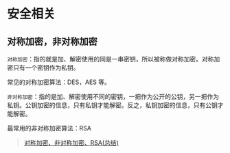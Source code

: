 # 安全相关

## 对称加密，非对称加密

`对称加密`：指的就是加、解密使用的同是一串密钥，所以被称做对称加密。对称加密只有一个密钥作为私钥。

常见的对称加密算法：DES，AES 等。

`非对称加密`：指的是加、解密使用不同的密钥，一把作为公开的公钥，另一把作为私钥。公钥加密的信息，只有私钥才能解密。反之，私钥加密的信息，只有公钥才能解密。

最常用的非对称加密算法：RSA

> [对称加密、非对称加密、RSA(总结)](https://juejin.cn/post/6844903584073515016)
